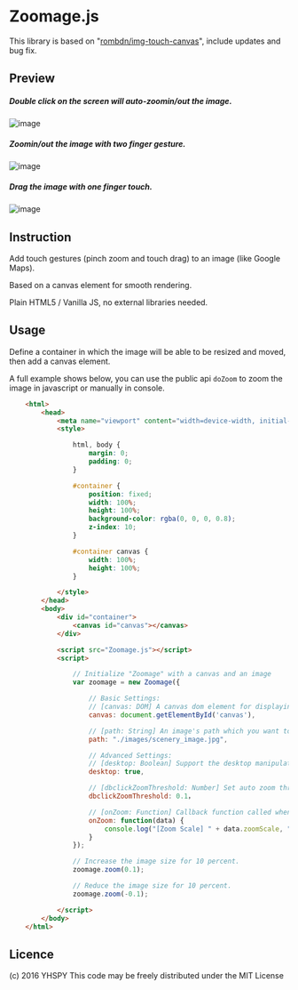 Zoomage.js
================

This library is based on "[rombdn/img-touch-canvas](https://github.com/rombdn/img-touch-canvas)", include updates and bug fix.


Preview
------------

##### Double click on the screen will auto-zoomin/out the image.
![image](https://github.com/Becavalier/Zoomage.js/blob/master/images/preview-dbclick.gif?raw=true)

##### Zoomin/out the image with two finger gesture.
![image](https://github.com/Becavalier/Zoomage.js/blob/master/images/preview-zoom.gif?raw=true)

##### Drag the image with one finger touch.
![image](https://github.com/Becavalier/Zoomage.js/blob/master/images/preview-drag.gif?raw=true)

Instruction
------------

Add touch gestures (pinch zoom and touch drag) to an image (like Google Maps).

Based on a canvas element for smooth rendering.

Plain HTML5 / Vanilla JS, no external libraries needed.


Usage
------------

Define a container in which the image will be able to be resized and moved, then add a canvas element.

A full example shows below, you can use the public api `doZoom` to zoom the image in javascript or manually in console.

```html
    <html>
        <head>
            <meta name="viewport" content="width=device-width, initial-scale=1" />
            <style>

                html, body {
                    margin: 0;
                    padding: 0;
                }

                #container {
                    position: fixed;
                    width: 100%;
                    height: 100%;
                    background-color: rgba(0, 0, 0, 0.8);  
                    z-index: 10;
                }

                #container canvas {
                    width: 100%;
                    height: 100%;
                } 

            </style>
        </head>
        <body>
            <div id="container">
                <canvas id="canvas"></canvas>
            </div>

            <script src="Zoomage.js"></script>
            <script>

                // Initialize "Zoomage" with a canvas and an image
                var zoomage = new Zoomage({

                    // Basic Settings:
                    // [canvas: DOM] A canvas dom element for displaying.
                    canvas: document.getElementById('canvas'),

                    // [path: String] An image's path which you want to be zoomed.
                    path: "./images/scenery_image.jpg",

                    // Advanced Settings:
                    // [desktop: Boolean] Support the desktop manipulation, you can control the image with mouse and keyboard, "+ / -" will zoom in / out the image, double click on the image will auto-zoom, also you can move the image with your mouse click down and drug.
                    desktop: true, 

                    // [dbclickZoomThreshold: Number] Set auto zoom threshold when double click on the image (value 0.1 means the zoom step length is 10% of image's current scale).
                    dbclickZoomThreshold: 0.1，

                    // [onZoom: Function] Callback function called when image is zooming.
                    onZoom: function(data) { 
                        console.log("[Zoom Scale] " + data.zoomScale, "\n[Image Width] " + data.imageScale.width, "\n[Image Height] " + data.imageScale.height);
                    }
                });

                // Increase the image size for 10 percent.
                zoomage.zoom(0.1);

                // Reduce the image size for 10 percent.
                zoomage.zoom(-0.1);

            </script>
        </body>
    </html>
```

Licence
------------
(c) 2016 YHSPY
This code may be freely distributed under the MIT License